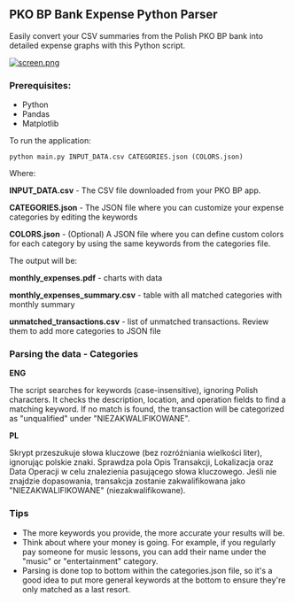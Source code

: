 ## PKO BP Bank Expense Python Parser
Easily convert your CSV summaries from the Polish PKO BP bank into detailed expense graphs with this Python script.

[![screen.png](https://i.postimg.cc/D0qSC1XJ/screen.png)](https://postimg.cc/kRgMG6wq)

### Prerequisites:
* Python
* Pandas
* Matplotlib

To run the application:

    python main.py INPUT_DATA.csv CATEGORIES.json (COLORS.json)

Where:

**INPUT_DATA.csv** - The CSV file downloaded from your PKO BP app.

**CATEGORIES.json** - The JSON file where you can customize your expense categories by editing the keywords

**COLORS.json** - (Optional) A JSON file where you can define custom colors for each category by using the same keywords from the categories file.

The output will be:

**monthly_expenses.pdf** - charts with data

**monthly_expenses_summary.csv** - table with all matched categories with monthly summary

**unmatched_transactions.csv** - list of unmatched transactions. Review them to add more categories to JSON file

### Parsing the data - Categories
**ENG**

The script searches for keywords (case-insensitive), ignoring Polish characters. It checks the description, location, and operation fields to find a matching keyword. If no match is found, the transaction will be categorized as "unqualified" under "NIEZAKWALIFIKOWANE".

**PL**

Skrypt przeszukuje słowa kluczowe (bez rozróżniania wielkości liter), ignorując polskie znaki. Sprawdza pola Opis Transakcji, Lokalizacja oraz Data Operacji w celu znalezienia pasującego słowa kluczowego. Jeśli nie znajdzie dopasowania, transakcja zostanie zakwalifikowana jako "NIEZAKWALIFIKOWANE" (niezakwalifikowane).

### Tips
* The more keywords you provide, the more accurate your results will be.
* Think about where your money is going. For example, if you regularly pay someone for music lessons, you can add their name under the "music" or "entertainment" category.
* Parsing is done top to bottom within the categories.json file, so it's a good idea to put more general keywords at the bottom to ensure they're only matched as a last resort.
